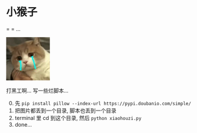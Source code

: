 # 小猴子

= = ...

![猫猫哭泣](https://raw.githubusercontent.com/tonicbupt/xiaohouzi/master/images/cry.jpg)

打黑工啊... 写一些烂脚本...

0. 先 `pip install pillow --index-url https://pypi.doubanio.com/simple/`
1. 把图片都丢到一个目录, 脚本也丢到一个目录
2. terminal 里 cd 到这个目录, 然后 `python xiaohouzi.py`
3. done...
